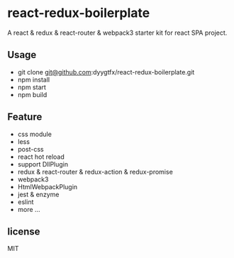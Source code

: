 # react-redux-boilerplate
A react & redux & react-router & webpack3 starter kit for react SPA project.

## Usage

- git clone git@github.com:dyygtfx/react-redux-boilerplate.git
- npm install
- npm start 
- npm build


## Feature

- css module
- less
- post-css
- react hot reload
- support DllPlugin
- redux & react-router & redux-action & redux-promise
- webpack3
- HtmlWebpackPlugin
- jest & enzyme
- eslint
- more ...

## license

MIT
